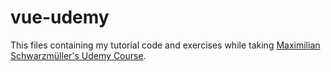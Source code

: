 # vue-udemy
This files containing my tutorial code and exercises while taking [Maximilian Schwarzmüller's Udemy Course](https://www.udemy.com/course/vuejs-2-the-complete-guide/).
